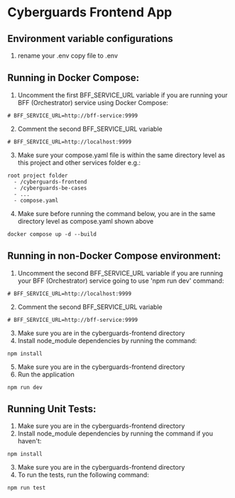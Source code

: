 # Cyberguards Frontend App

## Environment variable configurations

1. rename your .env copy file to .env

## Running in Docker Compose:

1. Uncomment the first BFF_SERVICE_URL variable if you are running your BFF (Orchestrator) service using Docker Compose:

```
# BFF_SERVICE_URL=http://bff-service:9999
```

2. Comment the second BFF_SERVICE_URL variable

```
# BFF_SERVICE_URL=http://localhost:9999
```

3. Make sure your compose.yaml file is within the same directory level as this project and other services folder e.g.:

```
root project folder
  - /cyberguards-frontend
  - /cyberguards-be-cases
  - ...
  - compose.yaml
```

4. Make sure before running the command below, you are in the same directory level as compose.yaml shown above

```
docker compose up -d --build
```

## Running in non-Docker Compose environment:

1. Uncomment the second BFF_SERVICE_URL variable if you are running your BFF (Orchestrator) service going to use 'npm run dev' command:

```
# BFF_SERVICE_URL=http://localhost:9999
```

2. Comment the second BFF_SERVICE_URL variable

```
# BFF_SERVICE_URL=http://bff-service:9999
```
3. Make sure you are in the cyberguards-frontend directory
4. Install node_module dependencies by running the command:

```
npm install
```
5. Make sure you are in the cyberguards-frontend directory
6. Run the application

```
npm run dev
```

## Running Unit Tests:

1. Make sure you are in the cyberguards-frontend directory
2. Install node_module dependencies by running the command if you haven't:

```
npm install
```

3. Make sure you are in the cyberguards-frontend directory
4. To run the tests, run the following command:

```
npm run test
```
